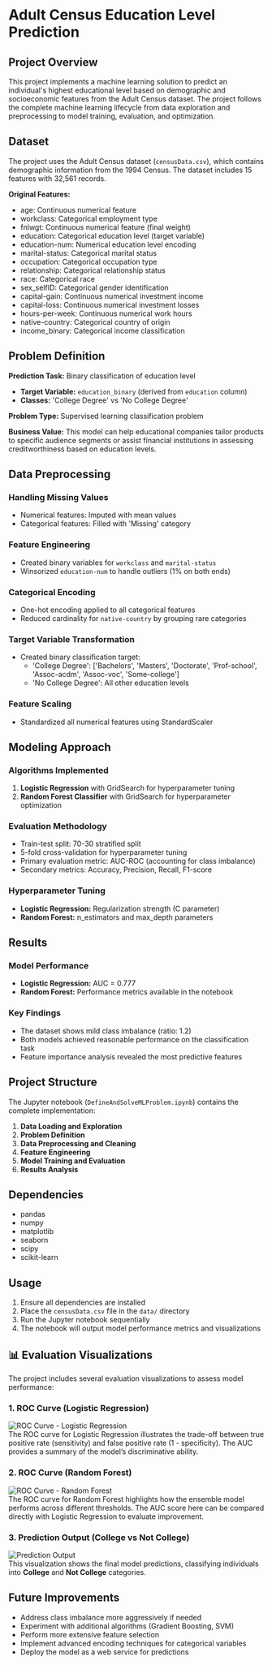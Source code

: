 # Adult Census Education Level Prediction

## Project Overview

This project implements a machine learning solution to predict an individual's highest educational level based on demographic and socioeconomic features from the Adult Census dataset. The project follows the complete machine learning lifecycle from data exploration and preprocessing to model training, evaluation, and optimization.

## Dataset

The project uses the Adult Census dataset (`censusData.csv`), which contains demographic information from the 1994 Census. The dataset includes 15 features with 32,561 records.

**Original Features:**
- age: Continuous numerical feature
- workclass: Categorical employment type
- fnlwgt: Continuous numerical feature (final weight)
- education: Categorical education level (target variable)
- education-num: Numerical education level encoding
- marital-status: Categorical marital status
- occupation: Categorical occupation type
- relationship: Categorical relationship status
- race: Categorical race
- sex_selfID: Categorical gender identification
- capital-gain: Continuous numerical investment income
- capital-loss: Continuous numerical investment losses
- hours-per-week: Continuous numerical work hours
- native-country: Categorical country of origin
- income_binary: Categorical income classification

## Problem Definition

**Prediction Task:** Binary classification of education level
- **Target Variable:** `education_binary` (derived from `education` column)
- **Classes:** 'College Degree' vs 'No College Degree'

**Problem Type:** Supervised learning classification problem

**Business Value:** This model can help educational companies tailor products to specific audience segments or assist financial institutions in assessing creditworthiness based on education levels.

## Data Preprocessing

### Handling Missing Values
- Numerical features: Imputed with mean values
- Categorical features: Filled with 'Missing' category

### Feature Engineering
- Created binary variables for `workclass` and `marital-status`
- Winsorized `education-num` to handle outliers (1% on both ends)

### Categorical Encoding
- One-hot encoding applied to all categorical features
- Reduced cardinality for `native-country` by grouping rare categories

### Target Variable Transformation
- Created binary classification target:
  - 'College Degree': ['Bachelors', 'Masters', 'Doctorate', 'Prof-school', 'Assoc-acdm', 'Assoc-voc', 'Some-college']
  - 'No College Degree': All other education levels

### Feature Scaling
- Standardized all numerical features using StandardScaler

## Modeling Approach

### Algorithms Implemented
1. **Logistic Regression** with GridSearch for hyperparameter tuning
2. **Random Forest Classifier** with GridSearch for hyperparameter optimization

### Evaluation Methodology
- Train-test split: 70-30 stratified split
- 5-fold cross-validation for hyperparameter tuning
- Primary evaluation metric: AUC-ROC (accounting for class imbalance)
- Secondary metrics: Accuracy, Precision, Recall, F1-score

### Hyperparameter Tuning
- **Logistic Regression:** Regularization strength (C parameter)
- **Random Forest:** n_estimators and max_depth parameters

## Results

### Model Performance
- **Logistic Regression:** AUC = 0.777
- **Random Forest:** Performance metrics available in the notebook

### Key Findings
- The dataset shows mild class imbalance (ratio: 1.2)
- Both models achieved reasonable performance on the classification task
- Feature importance analysis revealed the most predictive features

## Project Structure

The Jupyter notebook (`DefineAndSolveMLProblem.ipynb`) contains the complete implementation:

1. **Data Loading and Exploration**
2. **Problem Definition**
3. **Data Preprocessing and Cleaning**
4. **Feature Engineering**
5. **Model Training and Evaluation**
6. **Results Analysis**

## Dependencies

- pandas
- numpy
- matplotlib
- seaborn
- scipy
- scikit-learn

## Usage

1. Ensure all dependencies are installed
2. Place the `censusData.csv` file in the `data/` directory
3. Run the Jupyter notebook sequentially
4. The notebook will output model performance metrics and visualizations

## 📊 Evaluation Visualizations

The project includes several evaluation visualizations to assess model performance:

### 1. ROC Curve (Logistic Regression)
![ROC Curve - Logistic Regression](https://github.com/ninapappas/BTT-ML-Project/blob/main/images/lr.png)  
The ROC curve for Logistic Regression illustrates the trade-off between true positive rate (sensitivity) and false positive rate (1 - specificity). The AUC provides a summary of the model’s discriminative ability.

### 2. ROC Curve (Random Forest)
![ROC Curve - Random Forest](https://github.com/ninapappas/BTT-ML-Project/blob/main/images/rf.png)  
The ROC curve for Random Forest highlights how the ensemble model performs across different thresholds. The AUC score here can be compared directly with Logistic Regression to evaluate improvement.

### 3. Prediction Output (College vs Not College)
![Prediction Output](https://github.com/ninapappas/BTT-ML-Project/blob/main/images/prediction.png)  
This visualization shows the final model predictions, classifying individuals into **College** and **Not College** categories.


## Future Improvements

- Address class imbalance more aggressively if needed
- Experiment with additional algorithms (Gradient Boosting, SVM)
- Perform more extensive feature selection
- Implement advanced encoding techniques for categorical variables
- Deploy the model as a web service for predictions
